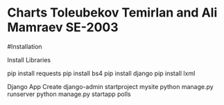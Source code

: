 # Charts Toleubekov Temirlan and Ali Mamraev SE-2003

#Installation

Install Libraries

pip install requests
pip install bs4
pip install django
pip install lxml


Django App Create
django-admin startproject mysite
python manage.py runserver
python manage.py startapp polls
